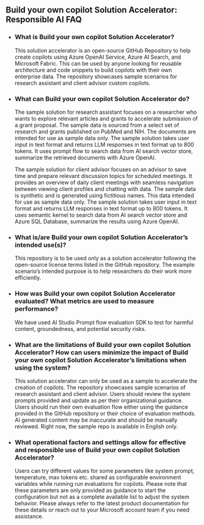## Build your own copilot Solution Accelerator: Responsible AI FAQ
- ### What is Build your own copilot Solution Accelerator?

  This solution accelerator is an open-source GitHub Repository to help create copilots using Azure OpenAI Service, Azure AI Search, and Microsoft Fabric. This can be used by anyone looking for reusable architecture and code snippets to build copilots with their own enterprise data. The repository showcases sample scenarios for research assistant and client advisor custom copilots.

- ### What can Build your own copilot Solution Accelerator do? 
  The sample solution for research assistant focuses on a researcher who wants to explore relevant articles and grants to accelerate submission of a grant proposal. The sample data is sourced from a select set of research and grants published on PubMed and NIH. The documents are intended for use as sample data only. The sample solution takes user input in text format and returns LLM responses in text format up to 800 tokens.
  It uses prompt flow to search data from AI search vector store, summarize the retrieved documents with Azure OpenAI.

  The sample solution for client advisor focuses on an advisor to save time and prepare relevant discussion topics for scheduled meetings. It provides an overview of daily client meetings with seamless navigation between viewing client profiles and chatting with data. The sample data is synthetic and is generated using fictitious names. This data intended for use as sample data only. The sample solution takes user input in text format and returns LLM responses in text format up to 800 tokens.
  It uses semantic kernel to search data from AI search vector store and Azure SQL Database, summarize the results using Azure OpenAI.
  
- ### What is/are Build your own copilot Solution Accelerator’s intended use(s)?  

  This repository is to be used only as a solution accelerator following the open-source license terms listed in the GitHub repository. The example scenario’s intended purpose is to help researchers do their work more efficiently.
- ### How was Build your own copilot Solution Accelerator evaluated? What metrics are used to measure performance?
  
  We have used AI Studio Prompt flow evaluation SDK to test for harmful content, groundedness, and potential security risks. 
  
- ### What are the limitations of Build your own copilot Solution Accelerator? How can users minimize the impact of Build your own copilot Solution Accelerator’s limitations when using the system?
  
  This solution accelerator can only be used as a sample to accelerate the creation of copilots. The repository showcases sample scenarios of research assistant and client advisor.  Users should review the system prompts provided and update as per their organizational guidance. Users should run their own evaluation flow either using the guidance provided in the GitHub repository or their choice of evaluation methods. AI generated content may be inaccurate and should be manually reviewed. Right now, the sample repo is available in English only.  
- ### What operational factors and settings allow for effective and responsible use of Build your own copilot Solution Accelerator?
  
  Users can try different values for some parameters like system prompt, temperature, max tokens etc. shared as configurable environment variables while running run evaluations for copilots. Please note that these parameters are only provided as guidance to start the configuration but not as a complete available list to adjust the system behavior. Please always refer to the latest product documentation for these details or reach out to your Microsoft account team if you need assistance.
